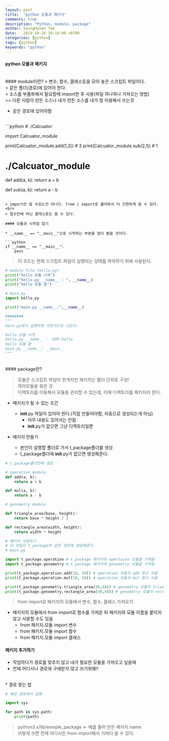 ```yaml
---
layout: post
title:  "python 모듈과 패키지"
comments: true
description: "Python, module, package"
author: SeungHyeon Tak
date:   2019-10-26 20:16:00 +0700
categories: [python]
tags: [python]
keywords: "python"
---
```

#### python 모듈과 패키지
<br>
#### module이란?
> 변수, 함수, 클래스등을 모아 놓은 스크립트 파일이다. <br>
> 같은 폴더(경로)에 있어야 한다. <br>
> 소스를 부품화해서 필요할때 import한 후 사용(파일 하나하나 가져오는 방법) <br>
>> 다른 사람이 만든 소스나 내가 만든 소스를 내가 잘 이용해서 쓰는것 <br>

* 같은 경로에 있어야함
<br>
```python
# ./Calcuator

import Calcuator_module

print(Calcuator_module.add(1,2)) # 3
print(Calcuator_module.sub(2,1)) # 1


# ./Calcuator_module

def add(a, b):
    return a + b

def sub(a, b):
    return a - b
```

> import만 쓸 수있는건 아니다. from / import로 불러와서 더 간편하게 쓸 수 있다. <br>
> 함수만에 아닌 클래스로도 쓸 수 있다.

#### 모듈과 시작점 알기

* __name__ == "__main__"으로 시작하는 부분을 많이 봤을 것이다.

```python
if __name__ == "__main__":
    pass
```

> 이 코드는 현재 스크립트 파일이 실행되는 상태를 파악하기 위해 사용된다. <br>

```python
# module file (hello.py)
print("hello 모듈 시작")
print("hello.py __name__ : ", __name__)
print("hello 모듈 끝")

# main.py
import hello.py

print("main.py __name__:",__name__)

########
"""
main.py에서 실행하면 이런식으로 나온다.

hello 모듈 시작
hello.py __name__ :  OOP.hello
hello 모듈 끝
main.py __name__: __main__
"""
```

<br>
#### package란?

> 모듈은 스크립트 파일이 한개지만 패키지는 폴더 단위로 구성! <br>
> 여러모듈을 묶은 것 <br>
> 디렉토리를 이용해서 모듈을 관리할 수 있는데, 이때 디렉토리를 패키지라 한다. <br>

* 패키지가 될 수 있는 조건
  * __init__.py 파일이 있어야 한다.(직접 만들어야함, 자동으로 생성되는게 아님)
     * 아무 내용도 있어서는 안됨
     * __init__.py가 없으면 그냥 디렉토리일뿐

* 패키지 만들기
  * 본인이 실행할 폴더로 가서 t_package폴더를 생성
  * t_package폴더에 __init__.py가 없으면 생성해준다.

```python
# t_package폴더안에 생성

# operation module
def add(a, b):
    return a + b

def mul(a, b):
    return a - b

# genometry module

def triangle_area(base, height):
    return base * height / 2

def rectangle_area(width, height):
    return width * height

# 패키지 사용하기
# 이 파일은 t_package와 같은 경로에 생성해준다.
# main.py

import t_package.operation # t_package 패키지의 opertaion 모듈을 가져옴
import t_package.genometry # t_package 패키지의 genometry 모듈을 가져옴

print(t_package.operation.add(10, 20)) # operation 모듈의 add 함수 사용
print(t_package.operation.mul(10, 20)) # operation 모듈의 mul 함수 사용

print(t_package.genometry.triangle_area(30,40)) # genometry 모듈의 triangle_area 함수 사용
print(t_package.genometry.rectangle_area(30,40)) # genometry 모듈의 rectangle_area 함수 사용 

```

> from import로 패키지의 모듈에서 변수, 함수, 클래스 가져오기

* 패키지의 모듈에서 from import로 함수를 가져온 뒤 패키지와 모듈 이름을 붙이지 않고 사용할 수도 있음
  * from 패키지.모듈 import 변수
  * from 패키지.모듈 import 함수
  * from 패키지.모듈 import 클래스

#### 패키지 추가하기

* 작업하다가 경로를 맞추지 않고 내가 필요한 모듈을 가져오고 싶을때
* 언제 어디서나 경로에 구애받지 않고 쓰기위해!!
<br>
* 경로 찾는 법

```python
# 해당 경로에서 실행

import sys

for path in sys.path:
    print(path)
```

> python3.x/lib/exmple_package <- 예를 들어 만든 패키지 name <br>
> 이렇게 쓰면 언제 어디서든 from import해서 가져다 쓸 수 있다. <br>



